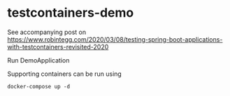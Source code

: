 # testcontainers-demo

See accompanying post on https://www.robintegg.com/2020/03/08/testing-spring-boot-applications-with-testcontainers-revisited-2020

Run DemoApplication

Supporting containers can be run using

	docker-compose up -d